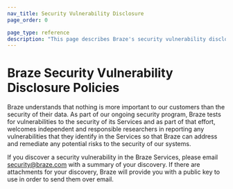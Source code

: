 ```yaml
---
nav_title: Security Vulnerability Disclosure
page_order: 0

page_type: reference
description: "This page describes Braze's security vulnerability disclosure policies."
---
```


# Braze Security Vulnerability Disclosure Policies

Braze understands that nothing is more important to our customers than the security of their data. As part of our ongoing security program, Braze tests for vulnerabilities to the security of its Services and as part of that effort, welcomes independent and responsible researchers in reporting any vulnerabilities that they identify in the Services so that Braze can address and remediate any potential risks to the security of our systems.

If you discover a security vulnerability in the Braze Services, please email security@braze.com with a summary of your discovery. If there are attachments for your discovery, Braze will provide you with a public key to use in order to send them over email.
